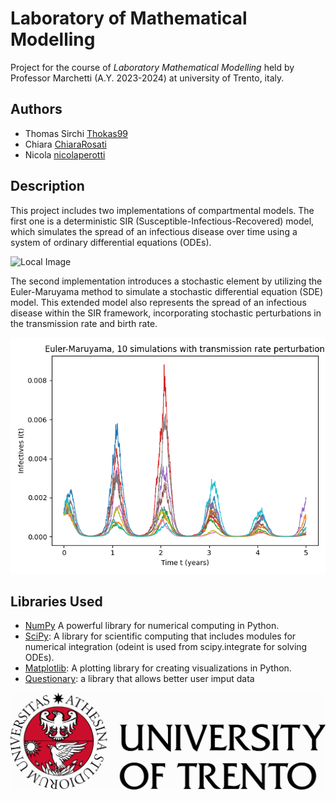 # Laboratory of Mathematical Modelling

Project for the course of *Laboratory Mathematical Modelling* held by Professor Marchetti (A.Y. 2023-2024) at university of Trento, italy.

## Authors

- Thomas Sirchi [Thokas99](https://github.com/Thokas99)
- Chiara [ChiaraRosati](https://github.com/ChiaraRosati)
- Nicola [nicolaperotti](https://github.com/nicolaperotti)

## Description
This project includes two implementations of compartmental models. The first one is a deterministic SIR (Susceptible-Infectious-Recovered) model, which simulates the spread of an infectious disease over time using a system of ordinary differential equations (ODEs). 

![Local Image]()


The second implementation introduces a stochastic element by utilizing the Euler-Maruyama method to simulate a stochastic differential equation (SDE) model. This extended model also represents the spread of an infectious disease within the SIR framework, incorporating stochastic perturbations in the transmission rate and birth rate.

![Local Image](Graphs/transmission_aphabig_I(t).png)

## Libraries Used
- [NumPy](https://numpy.org/) A powerful library for numerical computing in Python.
- [SciPy](https://scipy.org/): A library for scientific computing that includes modules for numerical integration (odeint is used from scipy.integrate for solving ODEs).
- [Matplotlib](https://matplotlib.org/): A plotting library for creating visualizations in Python.
- [Questionary](https://github.com/tmbo/questionary): a library that allows better user imput data




![Local Image](Graphs/1635923538.jpg)
